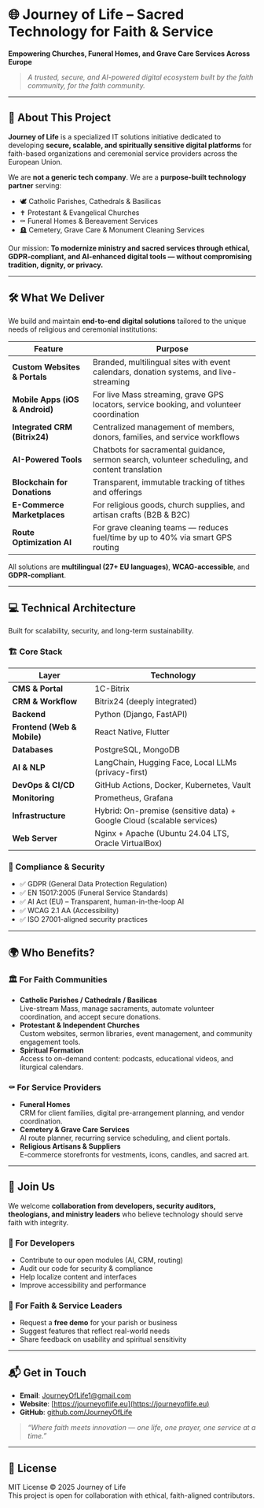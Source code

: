 # 🌐 Journey of Life – Sacred Technology for Faith & Service  
**Empowering Churches, Funeral Homes, and Grave Care Services Across Europe**  
> *A trusted, secure, and AI-powered digital ecosystem built by the faith community, for the faith community.*

---

## 🚀 About This Project

**Journey of Life** is a specialized IT solutions initiative dedicated to developing **secure, scalable, and spiritually sensitive digital platforms** for faith-based organizations and ceremonial service providers across the European Union.

We are **not a generic tech company**. We are a **purpose-built technology partner** serving:

- 🕊️ Catholic Parishes, Cathedrals & Basilicas  
- ✝️ Protestant & Evangelical Churches  
- ⚰️ Funeral Homes & Bereavement Services  
- 🪦 Cemetery, Grave Care & Monument Cleaning Services  

Our mission: **To modernize ministry and sacred services through ethical, GDPR-compliant, and AI-enhanced digital tools — without compromising tradition, dignity, or privacy.**

---

## 🛠️ What We Deliver

We build and maintain **end-to-end digital solutions** tailored to the unique needs of religious and ceremonial institutions:

| Feature | Purpose |
|-------|--------|
| **Custom Websites & Portals** | Branded, multilingual sites with event calendars, donation systems, and live-streaming |
| **Mobile Apps (iOS & Android)** | For live Mass streaming, grave GPS locators, service booking, and volunteer coordination |
| **Integrated CRM (Bitrix24)** | Centralized management of members, donors, families, and service workflows |
| **AI-Powered Tools** | Chatbots for sacramental guidance, sermon search, volunteer scheduling, and content translation |
| **Blockchain for Donations** | Transparent, immutable tracking of tithes and offerings |
| **E-Commerce Marketplaces** | For religious goods, church supplies, and artisan crafts (B2B & B2C) |
| **Route Optimization AI** | For grave cleaning teams — reduces fuel/time by up to 40% via smart GPS routing |

All solutions are **multilingual (27+ EU languages)**, **WCAG-accessible**, and **GDPR-compliant**.

---

## 💻 Technical Architecture

Built for scalability, security, and long-term sustainability.

### 🏗️ Core Stack
| Layer | Technology |
|------|------------|
| **CMS & Portal** | 1C-Bitrix |
| **CRM & Workflow** | Bitrix24 (deeply integrated) |
| **Backend** | Python (Django, FastAPI) |
| **Frontend (Web & Mobile)** | React Native, Flutter |
| **Databases** | PostgreSQL, MongoDB |
| **AI & NLP** | LangChain, Hugging Face, Local LLMs (privacy-first) |
| **DevOps & CI/CD** | GitHub Actions, Docker, Kubernetes, Vault |
| **Monitoring** | Prometheus, Grafana |
| **Infrastructure** | Hybrid: On-premise (sensitive data) + Google Cloud (scalable services) |
| **Web Server** | Nginx + Apache (Ubuntu 24.04 LTS, Oracle VirtualBox) |

### 🔐 Compliance & Security
- ✅ GDPR (General Data Protection Regulation)  
- ✅ EN 15017:2005 (Funeral Service Standards)  
- ✅ AI Act (EU) – Transparent, human-in-the-loop AI  
- ✅ WCAG 2.1 AA (Accessibility)  
- ✅ ISO 27001-aligned security practices  

---

## 🌍 Who Benefits?

### 🏛️ For Faith Communities
- **Catholic Parishes / Cathedrals / Basilicas**  
  Live-stream Mass, manage sacraments, automate volunteer coordination, and accept secure donations.  
- **Protestant & Independent Churches**  
  Custom websites, sermon libraries, event management, and community engagement tools.  
- **Spiritual Formation**  
  Access to on-demand content: podcasts, educational videos, and liturgical calendars.

### ⚰️ For Service Providers
- **Funeral Homes**  
  CRM for client families, digital pre-arrangement planning, and vendor coordination.  
- **Cemetery & Grave Care Services**  
  AI route planner, recurring service scheduling, and client portals.  
- **Religious Artisans & Suppliers**  
  E-commerce storefronts for vestments, icons, candles, and sacred art.

---

## 🤝 Join Us

We welcome **collaboration from developers, security auditors, theologians, and ministry leaders** who believe technology should serve faith with integrity.

### 🔧 For Developers
- Contribute to our open modules (AI, CRM, routing)
- Audit our code for security & compliance
- Help localize content and interfaces
- Improve accessibility and performance

### 📣 For Faith & Service Leaders
- Request a **free demo** for your parish or business
- Suggest features that reflect real-world needs
- Share feedback on usability and spiritual sensitivity

---

## 📬 Get in Touch
- **Email**: [JourneyOfLife1@gmail.com](mailto:JourneyOfLife1@gmail.com)
- **Website**: [https://journeyoflife.eu](https://journeyoflife.eu)
- **GitHub**: [github.com/JourneyOfLife](https://github.com/JourneyOfLife)

> *“Where faith meets innovation — one life, one prayer, one service at a time.”*

---

## 📜 License
MIT License © 2025 Journey of Life  
This project is open for collaboration with ethical, faith-aligned contributors.
